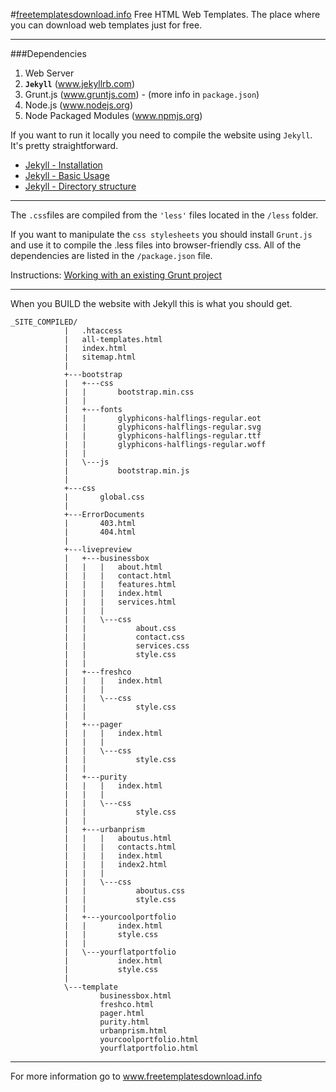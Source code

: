 #[freetemplatesdownload.info](http://freetemplatesdownload.info/)
Free HTML Web Templates. The place where you can download web templates just for free.
___

###Dependencies
1. Web Server
2. **`Jekyll`** (www.jekyllrb.com)
4. Grunt.js (www.gruntjs.com) - (more info in `package.json`)
5. Node.js (www.nodejs.org)
6. Node Packaged Modules (www.npmjs.org)


If you want to run it locally you need to compile the website using `Jekyll`. It's pretty straightforward.

- [Jekyll - Installation](http://jekyllrb.com/docs/installation/)
- [Jekyll - Basic Usage](http://jekyllrb.com/docs/usage/)
- [Jekyll - Directory structure](http://jekyllrb.com/docs/structure/)


___
The `.css`files are compiled from the `'less'` files located in the `/less` folder.

If you want to manipulate the `css stylesheets` you should install `Grunt.js` and use it to compile the .less files into browser-friendly css. All of the dependencies are listed in the `/package.json` file.

Instructions: [Working with an existing Grunt project](http://gruntjs.com/getting-started#working-with-an-existing-grunt-project)
___
When you BUILD the website with Jekyll this is what you should get.


`````
_SITE_COMPILED/
			|   .htaccess
			|   all-templates.html
			|   index.html
			|   sitemap.html
			|
			+---bootstrap
			|   +---css
			|   |       bootstrap.min.css
			|   |
			|   +---fonts
			|   |       glyphicons-halflings-regular.eot
			|   |       glyphicons-halflings-regular.svg
			|   |       glyphicons-halflings-regular.ttf
			|   |       glyphicons-halflings-regular.woff
			|   |
			|   \---js
			|           bootstrap.min.js
			|
			+---css
			|       global.css
			|
			+---ErrorDocuments
			|       403.html
			|       404.html
			|
			+---livepreview
			|   +---businessbox
			|   |   |   about.html
			|   |   |   contact.html
			|   |   |   features.html
			|   |   |   index.html
			|   |   |   services.html
			|   |   |
			|   |   \---css
			|   |           about.css
			|   |           contact.css
			|   |           services.css
			|   |           style.css
			|   |
			|   +---freshco
			|   |   |   index.html
			|   |   |
			|   |   \---css
			|   |           style.css
			|   |
			|   +---pager
			|   |   |   index.html
			|   |   |
			|   |   \---css
			|   |           style.css
			|   |
			|   +---purity
			|   |   |   index.html
			|   |   |
			|   |   \---css
			|   |           style.css
			|   |
			|   +---urbanprism
			|   |   |   aboutus.html
			|   |   |   contacts.html
			|   |   |   index.html
			|   |   |   index2.html
			|   |   |
			|   |   \---css
			|   |           aboutus.css
			|   |           style.css
			|   |
			|   +---yourcoolportfolio
			|   |       index.html
			|   |       style.css
			|   |
			|   \---yourflatportfolio
			|           index.html
			|           style.css
			|
			\---template
					businessbox.html
					freshco.html
					pager.html
					purity.html
					urbanprism.html
					yourcoolportfolio.html
					yourflatportfolio.html
`````
___
For more information go to www.freetemplatesdownload.info